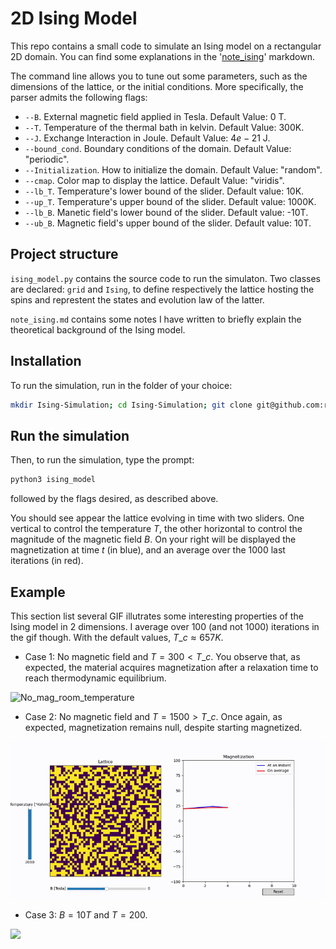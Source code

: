 # 2D Ising Model

This repo contains a small code to simulate an Ising model on a rectangular 2D domain. You can find some explanations in the '[note\_ising](https://github.com/roomate/2D-Ising-Model/blob/master/note_ising.md)' markdown.

The command line allows you to tune out some parameters, such as the dimensions of the lattice, or the initial conditions. More specifically, the parser admits the following flags:

- `--B`. External magnetic field applied in Tesla. Default Value: 0 T.
- `--T`. Temperature of the thermal bath in kelvin. Default Value: 300K.
- `--J`. Exchange Interaction in Joule. Default Value: $4e-21$ J.
- `--bound_cond`. Boundary conditions of the domain. Default Value: "periodic".
- `--Initialization`. How to initialize the domain. Default Value: "random".
- `--cmap`. Color map to display the lattice. Default Value: "viridis".
- `--lb_T`. Temperature's lower bound of the slider. Default value: 10K.
- `--up_T`. Temperature's upper bound of the slider. Default value: 1000K.
- `--lb_B`. Manetic field's lower bound of the slider. Default value: -10T.
- `--ub_B`. Magnetic field's upper bound of the slider. Default value: 10T.

## Project structure
`ising_model.py` contains the source code to run the simulaton. Two classes are declared: `grid` and `Ising`, to define respectively the lattice hosting the spins and represtent the states and evolution law of the latter.

`note_ising.md` contains some notes I have written to briefly explain the theoretical background of the Ising model.

## Installation
To run the simulation, run in the folder of your choice:

```bash
mkdir Ising-Simulation; cd Ising-Simulation; git clone git@github.com:roomate/2D-Ising-Model.git
```
## Run the simulation
Then, to run the simulation, type the prompt:

```bash
python3 ising_model
```

followed by the flags desired, as described above.

You should see appear the lattice evolving in time with two sliders. One vertical to control the temperature $T$, the other horizontal to control the magnitude of the magnetic field $B$. On your right will be displayed the magnetization at time $t$ (in blue), and an average over the $1000$ last iterations (in red).

## Example

This section list several GIF illutrates some interesting properties of the Ising model in 2 dimensions. I average over $100$ (and not $1000$) iterations in the gif though. With the default values, $T\_c \approx 657 K$.

- Case 1: No magnetic field and $T = 300 < T\_c$. You observe that, as expected, the material acquires magnetization after a relaxation time to reach thermodynamic equilibrium.

![No\_mag\_room\_temperature](Gifs/Ising_movie_T=300.gif)

- Case 2: No magnetic field and $T = 1500 > T\_c$. Once again, as expected, magnetization remains null, despite starting magnetized.

![](Gifs/Ising_movie_T2000.gif)

- Case 3: $B = 10T$ and $T = 200$.

![](Gifs/Ising_movie_T=200_B=10.gif)

